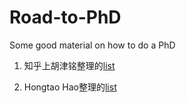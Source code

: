 # Road-to-PhD
Some good material on how to do a PhD

1. 知乎上胡津铭整理的[list](https://www.zhihu.com/question/32210068/answer/2786600114)

2. Hongtao Hao整理的[list](https://hongtaoh.com/en/2021/09/18/phd-advice-collection/)

<!--stackedit_data:
eyJoaXN0b3J5IjpbMTg2NDEzMDAzOSwxOTU0OTAxMzkxLDE0Mz
g2NzY1MzFdfQ==
-->